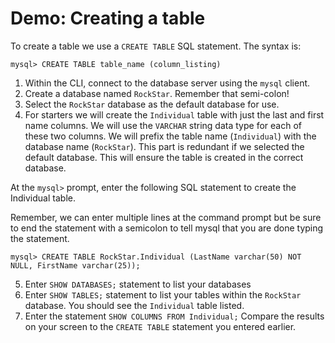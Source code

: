 # Demo:  Creating a table

To create a table we use a `CREATE TABLE` SQL statement.  The syntax is:

```
mysql> CREATE TABLE table_name (column_listing)
```

1.	Within the CLI, connect to the database server using the `mysql` client.
2.	Create a database named `RockStar`.  Remember that semi-colon!
3.	Select the `RockStar` database as the default database for use.
4.	For starters we will create the `Individual` table with just the last and first name columns.  We will use the `VARCHAR` string data type for each of these two columns.  We will prefix the table name (`Individual`) with the database name (`RockStar`).  This part is redundant if we selected the default database.  This will ensure the table is created in the correct database.  

  At the `mysql>` prompt, enter the following SQL statement to create the Individual table.  

  Remember, we can enter multiple lines at the command prompt but be sure to end the statement with a semicolon to tell mysql that you are done typing the statement.  

  ```
  mysql> CREATE TABLE RockStar.Individual (LastName varchar(50) NOT NULL, FirstName varchar(25));
  ```

5.	Enter `SHOW DATABASES;` statement to list your databases
6.	Enter `SHOW TABLES;` statement to list your tables within the `RockStar` database. You should see the `Individual` table listed.
7.	Enter the statement `SHOW COLUMNS FROM Individual;` Compare the results on your screen to the `CREATE TABLE` statement you entered earlier.  
